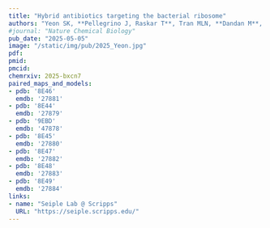 ```yaml
---
title: "Hybrid antibiotics targeting the bacterial ribosome"
authors: "Yeon SK, **Pellegrino J, Raskar T**, Tran MLN, **Dandan M**, Guérin F, Einsiedler M, Cattoir V, **Fraser JS**, Seiple IB"
#journal: "Nature Chemical Biology"
pub_date: "2025-05-05" 
image: "/static/img/pub/2025_Yeon.jpg" 
pdf: 
pmid: 
pmcid: 
chemrxiv: 2025-bxcn7
paired_maps_and_models:
- pdb: '8E46'
  emdb: '27881'
- pdb: '8E44'
  emdb: '27879'
- pdb: '9EBD'
  emdb: '47878'
- pdb: '8E45'
  emdb: '27880'
- pdb: '8E47'
  emdb: '27882'
- pdb: '8E48'
  emdb: '27883'
- pdb: '8E49'
  emdb: '27884'
links:
- name: "Seiple Lab @ Scripps"
  URL: "https://seiple.scripps.edu/"
---
```


